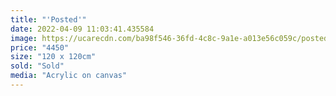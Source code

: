 ```yaml
---
title: "'Posted'"
date: 2022-04-09 11:03:41.435584
image: https://ucarecdn.com/ba98f546-36fd-4c8c-9a1e-a013e56c059c/posted.jpg
price: "4450"
size: "120 x 120cm"
sold: "Sold"
media: "Acrylic on canvas"
---
```


